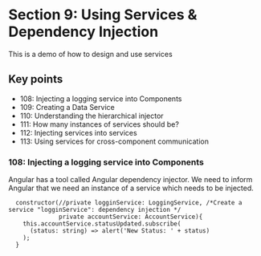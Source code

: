 # Section 9: Using Services & Dependency Injection

This is a demo of how to design and use services

## Key points

* 108: Injecting a logging service into Components
* 109: Creating a Data Service
* 110: Understanding the hierarchical injector
* 111: How many instances of services should be?
* 112: Injecting services into services
* 113: Using services for cross-component communication

### 108: Injecting a logging service into Components
Angular has a tool called Angular dependency injector. We need to inform Angular that we need an instance of a service which needs to be injected.
```
  constructor(//private logginService: LoggingService, /*Create a service "logginService": dependency injection */
              private accountService: AccountService){
    this.accountService.statusUpdated.subscribe(
      (status: string) => alert('New Status: ' + status)
    );
  }
```

